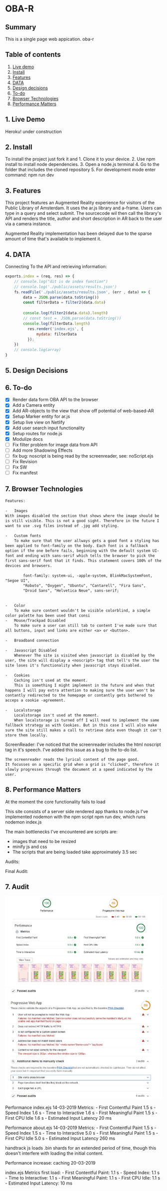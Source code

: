 # OBA-R

## Summary
This is a single page web appication. oba-r

## Table of contents
1. [Live demo](#1-Live-demo)
2. [Install](#2-Install)
3. [Features](#3-Features)
4. [DATA](#4-DATA)
5. [Design decisions](#5-Design-Decisions)
6. [To-do](#6-To-do)
7. [Browser Technologies](#7-Browser-Technologies)
8. [Performance Matters](#8-Performance-Matters)


## 1. Live Demo
<!-- https://oba-ar.netlify.com -->
Heroku! under construction


## 2. Install
To install the project just fork it and 1. Clone it to your device.
2. Use npm install to install node dependencies.
3. Open a node.js terminal
4. Go to the folder that includes the cloned repository
5. For development mode enter command: npm run dev 

## 3. Features
This project features an Augmented Reality experience for visitors of the Public Library of Amsterdam. It uses the ar.js library and a-frame. Users can type in a query and select submit. The sourcecode wil then call the library's API and renders the title, author and short description in AR back to the user via a camera instance. 

Augmented Reality implementation has been delayed due to the sparse amount of time that's available to implement it. 

## 4. DATA


Connecting To the API and retrieving information:
```js
exports.index = (req, res) => {
    // console.log("dit is de index function")
    // console.log('./public/assets/results.json')
    fs.readFile('./public/assets/results.json', (err , data) => {
        data = JSON.parse(data.toString())
        const filterData = filter2(data.data) 

        console.log(filter2(data.data).length)
        // const test =  JSON.parse(data.toString())
        console.log(filterData.length)
          res.render('index.ejs', {
              mydata: filterData
          });
    })
    // console.log(array)
}

```

## 5. Design Decisions


## 6. To-do
- [X] Render data form OBA API to the browser
- [X] Add a Camera entity
- [X] Add AR-objects to the view that show off potential of web-based-AR
- [X] Setup Marker entity for ar.js
- [X] Setup live view on Netlify
- [X] Add user search input functionality
- [X] Setup routes for node.js
- [X] Modulize docs
- [ ] Fix filter problem for image data from API
- [ ] Add more Shadowing Effects
- [ ] fix bug: noscript is being read by the screenreader, see: noScript.ejs 
- [ ] Fix Revision
- [ ] Fix SW
- [ ] Fix manifest

## 7. Browser Technologies
    Features:

    -   Images
    With images disabled the section that shows where the image should be is still visible. This is not a good sight. Therefore in the future I want to use .svg files instead of .jpg add styling.
      
    -   Custom fonts
        To make sure that the user allways gets a good font a styling has been applied to font-family on the body. Each font is a fallback option if the one before fails, beginning with the default system UI-font and ending with sans-serif which tells the browser to pick the first sans-serif font that it finds. This statement covers 100% of the devices and browsers.

            font-family: system-ui, -apple-system, BlinkMacSystemFont, "Segoe UI",
            "Roboto", "Oxygen", "Ubuntu", "Cantarell", "Fira Sans",
            "Droid Sans", "Helvetica Neue", sans-serif;
            

    -   Color
        To make sure content wouldn't be visible colorblind, a simple color palette has been used that consi
    -   Mouse/Trackpad Disabled
        To make sure a user can still tab to content I've made sure that all buttons, input and links are either <a> or <button>.

    -   Broadband connection

    -   Javascript Disabled
        Whenever The site is visited when javascript is disabled by the user, the site will display a <noscript> tag that tell's the user the site loses it's functionality when javascript stays disabled.

    -   Cookies
    	Caching isn't used at the moment. 
        This is something I might implement in the future and when that happens I will pay extra attention to making sure the user won't be contantly redirected to the homepage or contantly gets bothered to acceps a cookie -agreement.

    -   Localstorage
        Localstorage isn't used at the moment.
        When localstorage is turned off I will need to implement the same fallback strategy as with Cookies. But in this case I will also make sure the site still makes a call to retrieve data even though it can't store them locally.


ScreenReader: 
    I've noticed that the screenreader includes the html noscript tag in it's speech. I've added this issue as a bug to the to-do list.

    The screenreader reads the lyrical content of the page good. 
    It focusses on a specific grid when a grid is "clicked", therefore it slowly progresses through the document at a speed indicated by the user.
    


## 8. Performance Matters

At the moment the core functionality fails to load

This site consists of a server side rendered app thanks to node.js
I've implemented nodemon with the npm script npm run dev, which runs nodemon index.js

The main bottlenecks I've encountered are scripts are:
- images that need to be resized
- minify js and css
- The scripts that are being loaded take approximately 3.5 sec


 
Audits:

Final Audit:
## 7. Audit

![Lighthouse final performance check](https://github.com/Stanargy/BrowserTechnologies-PerformanceMatters/blob/master/public/assets/lighthouse_end.JPG)
![Lighthouse final progressive web app check](https://github.com/Stanargy/BrowserTechnologies-PerformanceMatters/blob/master/public/assets/lighthouse_end2.JPG)


Performance index.ejs
14-03-2019
Metrics:
    -   First Contentful Paint
    1.5 s
    -   Speed Index
    1.6 s
    -   Time to Interactive
    1.6 s
    -   First Meaningful Paint
    1.5 s
    -   First CPU Idle
    1.6 s
    -   Estimated Input Latency
    20 ms


Performance about.ejs
14-03-2019
Metrics:
    -   First Contentful Paint
    1.5 s
    -   Speed Index
    1.5 s
    -   Time to Interactive
    5.0 s
    -   First Meaningful Paint
    1.5 s
    -   First CPU Idle
    5.0 s
    -   Estimated Input Latency
    260 ms

handtrack js loads .bin shards for an extended period of time, though this doesn't interfere with loading the initial content.

Performance increase: caching
20-03-2019

index.ejs
    Metrics first load:
        -   First Contentful Paint: 
        1.1 s
        -   Speed Index:
        1.1 s
        -   Time to Interactive:
        1.1 s
        -   First Meaningful Paint:
        1.1 s
        -   First CPU Idle:
        1.1 s
        -   Estimated Input Latency: 
        10 ms


